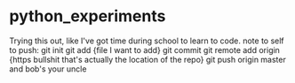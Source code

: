# python_experiments
Trying this out, like I've got time during school to learn to code.
note to self to push:
    git init
    git add {file I want to add}
    git commit
    git remote add origin {https bullshit that's actually the location of the repo}
    git push origin master
    and bob's your uncle
